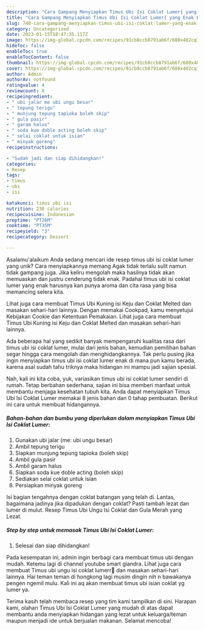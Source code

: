 ```yaml
---
description: "Cara Gampang Menyiapkan Timus Ubi Isi Coklat Lumer{ yang Enak Banget"
title: "Cara Gampang Menyiapkan Timus Ubi Isi Coklat Lumer{ yang Enak Banget"
slug: 740-cara-gampang-menyiapkan-timus-ubi-isi-coklat-lumer-yang-enak-banget
category: Uncategorized
date: 2023-01-15T18:47:35.117Z
image: https://img-global.cpcdn.com/recipes/91cb8ccb8791ab6f/680x482cq70/timus-ubi-isi-coklat-lumer-foto-resep-utama.jpg
hideToc: false
enableToc: true
enableTocContent: false
thumbnail: https://img-global.cpcdn.com/recipes/91cb8ccb8791ab6f/680x482cq70/timus-ubi-isi-coklat-lumer-foto-resep-utama.jpg
cover: https://img-global.cpcdn.com/recipes/91cb8ccb8791ab6f/680x482cq70/timus-ubi-isi-coklat-lumer-foto-resep-utama.jpg
author: Admin
authorAv: notfound
ratingvalue: 4
reviewcount: 8
recipeingredient:
- " ubi jalar me ubi ungu besar"
- " tepung terigu"
- " munjung tepung tapioka boleh skip"
- " gula pasir"
- " garam halus"
- " soda kue doble acting boleh skip"
- " selai coklat untuk isian"
- " minyak goreng"
recipeinstructions:

- "Sudah jadi dan siap dihidangkan!"
categories:
- Resep
tags:
- timus
- ubi
- isi

katakunci: timus ubi isi 
nutrition: 230 calories
recipecuisine: Indonesian
preptime: "PT26M"
cooktime: "PT35M"
recipeyield: "3"
recipecategory: Dessert

---
```



Asalamu'alaikum Anda sedang mencari ide resep timus ubi isi coklat lumer yang unik? Cara menyiapkannya memang Agak tidak terlalu sulit namun tidak gampang juga. Jika keliru mengolah maka hasilnya tidak akan memuaskan dan justru cenderung tidak enak. Padahal timus ubi isi coklat lumer yang enak harusnya kan punya aroma dan cita rasa yang bisa memancing selera kita.


Lihat juga cara membuat Timus Ubi Kuning isi Keju dan Coklat Melted dan masakan sehari-hari lainnya. Dengan memakai Cookpad, kamu menyetujui Kebijakan Cookie dan Ketentuan Pemakaian. Lihat juga cara membuat Timus Ubi Kuning isi Keju dan Coklat Melted dan masakan sehari-hari lainnya.

Ada beberapa hal yang sedikit banyak mempengaruhi kualitas rasa dari timus ubi isi coklat lumer, mulai dari jenis bahan, kemudian pemilihan bahan segar hingga cara mengolah dan menghidangkannya. Tak perlu pusing jika ingin menyiapkan timus ubi isi coklat lumer enak di mana pun kamu berada, karena asal sudah tahu triknya maka hidangan ini mampu jadi sajian spesial.


Nah, kali ini kita coba, yuk, variasikan timus ubi isi coklat lumer sendiri di rumah. Tetap berbahan sederhana, sajian ini bisa memberi manfaat untuk membantu menjaga kesehatan tubuh kita. Anda dapat menyiapkan Timus Ubi Isi Coklat Lumer memakai 8 jenis bahan dan 0 tahap pembuatan. Berikut ini cara untuk membuat hidangannya.

<!--inarticleads1-->

##### Bahan-bahan dan bumbu yang diperlukan dalam menyiapkan Timus Ubi Isi Coklat Lumer:

1. Gunakan  ubi jalar (me: ubi ungu besar)
1. Ambil  tepung terigu
1. Siapkan  munjung tepung tapioka (boleh skip)
1. Ambil  gula pasir
1. Ambil  garam halus
1. Siapkan  soda kue doble acting (boleh skip)
1. Sediakan  selai coklat untuk isian
1. Persiapkan  minyak goreng


Isi bagian tengahnya dengan coklat batangan yang telah di. Lantas, bagaimana jadinya jika dipadukan dengan coklat? Pasti tambah lezat dan lumer di mulut. Resep Timus Ubi Ungu Isi Coklat dan Gula Merah yang Lezat. 

<!--inarticleads2-->

##### Step by step untuk memasak Timus Ubi Isi Coklat Lumer:


1. Selesai dan siap dihidangkan!

Pada kesempatan ini, admin ingin berbagi cara membuat timus ubi dengan mudah. Ketemu lagi di channel youtube smart giandra. Lihat juga cara membuat Timus ubi ungu isi coklat lumerr🤎 dan masakan sehari-hari lainnya. Hai teman teman di hongkong lagi musim dingin nih n bawakanya pengen ngemil mulu. Kali ini aq akan membuat timus ubi isian coklat yg lumer ya. 

Terima kasih telah membaca resep yang tim kami tampilkan di sini. Harapan kami, olahan Timus Ubi Isi Coklat Lumer yang mudah di atas dapat membantu anda menyiapkan hidangan yang lezat untuk keluarga/teman maupun menjadi ide untuk berjualan makanan. Selamat mencoba!
